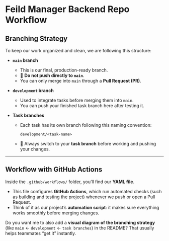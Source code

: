 # Feild Manager Backend Repo Workflow  

## Branching Strategy

To keep our work organized and clean, we are following this structure:

* **`main` branch**

  * This is our final, production-ready branch.
  * 🚫 **Do not push directly to `main`**.
  * You can only merge into `main` through a **Pull Request (PR)**.

* **`development` branch**

  * Used to integrate tasks before merging them into `main`.
  * You can push your finished task branch here after testing it.

* **Task branches**

  * Each task has its own branch following this naming convention:

    ```
    development/<task-name>
    ```
  * 🚫 Always switch to your **task branch** before working and pushing your changes.

---

## Workflow with GitHub Actions

Inside the `.github/workflows/` folder, you’ll find our **YAML file**.

* This file configures **GitHub Actions**, which run automated checks (such as building and testing the project) whenever we push or open a Pull Request.
* Think of it as our project’s **automation script**: it makes sure everything works smoothly before merging changes.


Do you want me to also add a **visual diagram of the branching strategy** (like `main` ← `development` ← `task branches`) in the README? That usually helps teammates “get it” instantly.
